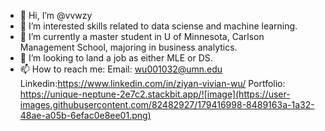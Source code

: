 - 👋 Hi, I’m @vvwzy
- 👀 I’m interested skills related to data sciense and machine learning.
- 🌱 I’m currently a master student in U of Minnesota, Carlson Management School, majoring in business analytics.
- 💞️ I’m looking to land a job as either MLE or DS.
- 📫 How to reach me: Email: wu001032@umn.edu Linkedin:https://www.linkedin.com/in/ziyan-vivian-wu/ Portfolio: https://unique-neptune-2e7c2.stackbit.app/![image](https://user-images.githubusercontent.com/82482927/179416998-8489163a-1a32-48ae-a05b-6efac0e8ee01.png)


<!---
vvwzy/vvwzy is a ✨ special ✨ repository because its `README.md` (this file) appears on your GitHub profile.
You can click the Preview link to take a look at your changes.
--->
